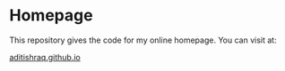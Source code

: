 Homepage
==========

This repository gives the code for my online homepage. You can visit at:

[aditishraq.github.io](https://aditishraq.github.io/)



